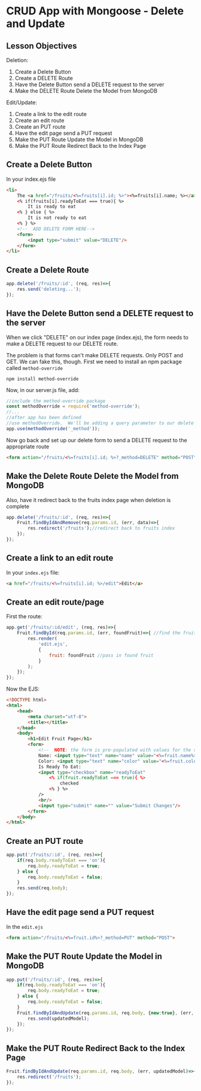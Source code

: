 # CRUD App with Mongoose - Delete and Update

## Lesson Objectives

Deletion:

1. Create a Delete Button
1. Create a DELETE Route
1. Have the Delete Button send a DELETE request to the server
1. Make the DELETE Route Delete the Model from MongoDB

Edit/Update:

1. Create a link to the edit route
1. Create an edit route
1. Create an PUT route
1. Have the edit page send a PUT request
1. Make the PUT Route Update the Model in MongoDB
1. Make the PUT Route Redirect Back to the Index Page

## Create a Delete Button

In your index.ejs file

```html
<li>
    The <a href="/fruits/<%=fruits[i].id; %>"><%=fruits[i].name; %></a> is  <%=fruits[i].color; %>.
    <% if(fruits[i].readyToEat === true){ %>
        It is ready to eat
    <% } else { %>
        It is not ready to eat
    <% } %>
    <!--  ADD DELETE FORM HERE-->
    <form>
        <input type="submit" value="DELETE"/>
    </form>
</li>
```

## Create a Delete Route

```javascript
app.delete('/fruits/:id', (req, res)=>{
    res.send('deleting...');
});
```

## Have the Delete Button send a DELETE request to the server

When we click "DELETE" on our index page (index.ejs), the form needs to make a DELETE request to our DELETE route.

The problem is that forms can't make DELETE requests.  Only POST and GET.  We can fake this, though.  First we need to install an npm package called `method-override`

```
npm install method-override
```

Now, in our server.js file, add:

```javascript
//include the method-override package
const methodOverride = require('method-override');
//...
//after app has been defined
//use methodOverride.  We'll be adding a query parameter to our delete form named _method
app.use(methodOverride('_method'));
```

Now go back and set up our delete form to send a DELETE request to the appropriate route

```html
<form action="/fruits/<%=fruits[i].id; %>?_method=DELETE" method="POST">
```

## Make the Delete Route Delete the Model from MongoDB

Also, have it redirect back to the fruits index page when deletion is complete

```javascript
app.delete('/fruits/:id', (req, res)=>{
    Fruit.findByIdAndRemove(req.params.id, (err, data)=>{
        res.redirect('/fruits');//redirect back to fruits index
    });
});
```

## Create a link to an edit route

In your `index.ejs` file:

```html
<a href="/fruits/<%=fruits[i].id; %>/edit">Edit</a>
```

## Create an edit route/page

First the route:

```javascript
app.get('/fruits/:id/edit', (req, res)=>{
    Fruit.findById(req.params.id, (err, foundFruit)=>{ //find the fruit
        res.render(
    		'edit.ejs',
    		{
    			fruit: foundFruit //pass in found fruit
    		}
    	);
    });
});
```

Now the EJS:

```html
<!DOCTYPE html>
<html>
    <head>
        <meta charset="utf-8">
        <title></title>
    </head>
    <body>
        <h1>Edit Fruit Page</h1>
        <form>
            <!--  NOTE: the form is pre-populated with values for the server-->
            Name: <input type="text" name="name" value="<%=fruit.name%>"/><br/>
            Color: <input type="text" name="color" value="<%=fruit.color%>"/><br/>
            Is Ready To Eat:
            <input type="checkbox" name="readyToEat"
                <% if(fruit.readyToEat === true){ %>
                    checked
                <% } %>
            />
            <br/>
            <input type="submit" name="" value="Submit Changes"/>
        </form>
    </body>
</html>
```

## Create an PUT route

```javascript
app.put('/fruits/:id', (req, res)=>{
    if(req.body.readyToEat === 'on'){
        req.body.readyToEat = true;
    } else {
        req.body.readyToEat = false;
    }
    res.send(req.body);
});
```

## Have the edit page send a PUT request

In the `edit.ejs`

```html
<form action="/fruits/<%=fruit.id%>?_method=PUT" method="POST">
```

## Make the PUT Route Update the Model in MongoDB

```javascript
app.put('/fruits/:id', (req, res)=>{
    if(req.body.readyToEat === 'on'){
        req.body.readyToEat = true;
    } else {
        req.body.readyToEat = false;
    }
    Fruit.findByIdAndUpdate(req.params.id, req.body, {new:true}, (err, updatedModel)=>{
        res.send(updatedModel);
    });
});
```

## Make the PUT Route Redirect Back to the Index Page

```javascript
Fruit.findByIdAndUpdate(req.params.id, req.body, (err, updatedModel)=>{
    res.redirect('/fruits');
});
```

